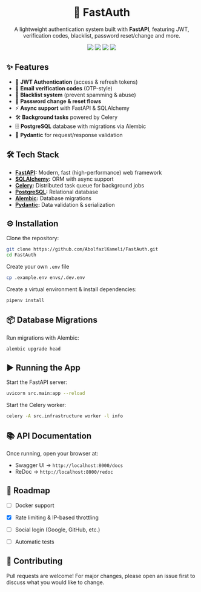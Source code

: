 <h1 align="center">🚀 FastAuth</h1>

<p align="center">
A lightweight authentication system built with <b>FastAPI</b>, featuring JWT, verification codes, blacklist, password reset/change and more.
</p>

<p align="center">
  <img src="https://img.shields.io/badge/Python-3.11-blue" />
  <img src="https://img.shields.io/badge/FastAPI-0.110+-green?link=https://google.com" />
  <img src="https://img.shields.io/badge/PostgreSQL-15+-blue" />
  <img src="https://img.shields.io/badge/License-MIT-yellow" />
</p>

## ✨ Features

* 🔑 **JWT Authentication** (access & refresh tokens)
* 📧 **Email verification codes** (OTP-style)
* 🚫 **Blacklist system** (prevent spamming & abuse)
* 🔄 **Password change & reset flows**
* ⚡ **Async support** with FastAPI & SQLAlchemy
* 🛠 **Background tasks** powered by Celery
* 🗄 **PostgreSQL** database with migrations via Alembic
* 🧾 **Pydantic** for request/response validation



## 🛠 Tech Stack

* **[FastAPI](https://fastapi.tiangolo.com/):** Modern, fast (high-performance) web framework
* **[SQLAlchemy](https://www.sqlalchemy.org/):** ORM with async support
* **[Celery](https://docs.celeryq.dev/):** Distributed task queue for background jobs
* **[PostgreSQL](https://www.postgresql.org/):** Relational database
* **[Alembic](https://alembic.sqlalchemy.org/):** Database migrations
* **[Pydantic](https://docs.pydantic.dev/):** Data validation & serialization


## ⚙️ Installation

Clone the repository:

```bash
git clone https://github.com/AbolfazlKameli/FastAuth.git
cd FastAuth
```

Create your own `.env` file

```bash
cp .example.env envs/.dev.env
```

Create a virtual environment & install dependencies:

```bash
pipenv install 
```


## 📦 Database Migrations

Run migrations with Alembic:

```bash
alembic upgrade head
```


## ▶️ Running the App

Start the FastAPI server:

```bash
uvicorn src.main:app --reload
```

Start the Celery worker:

```bash
celery -A src.infrastructure worker -l info  
```


## 📚 API Documentation

Once running, open your browser at:

* Swagger UI → `http://localhost:8000/docs`
* ReDoc → `http://localhost:8000/redoc`


## 🚀 Roadmap

* [ ] Docker support
* [X] Rate limiting & IP-based throttling
* [ ] Social login (Google, GitHub, etc.)
* [ ] Automatic tests


## 🤝 Contributing

Pull requests are welcome! For major changes, please open an issue first to discuss what you would like to change.

